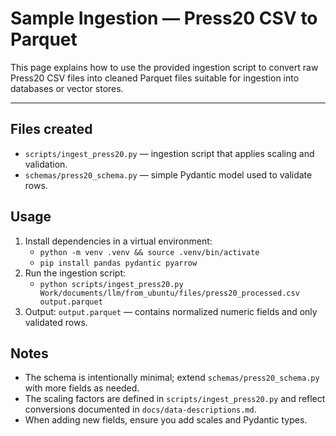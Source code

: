 # Sample Ingestion — Press20 CSV to Parquet

This page explains how to use the provided ingestion script to convert raw Press20 CSV files into cleaned Parquet files suitable for ingestion into databases or vector stores.

---

## Files created
- `scripts/ingest_press20.py` — ingestion script that applies scaling and validation.
- `schemas/press20_schema.py` — simple Pydantic model used to validate rows.

## Usage
1. Install dependencies in a virtual environment:
   - `python -m venv .venv && source .venv/bin/activate`
   - `pip install pandas pydantic pyarrow`
2. Run the ingestion script:
   - `python scripts/ingest_press20.py Work/documents/llm/from_ubuntu/files/press20_processed.csv output.parquet`
3. Output: `output.parquet` — contains normalized numeric fields and only validated rows.

## Notes
- The schema is intentionally minimal; extend `schemas/press20_schema.py` with more fields as needed.
- The scaling factors are defined in `scripts/ingest_press20.py` and reflect conversions documented in `docs/data-descriptions.md`.
- When adding new fields, ensure you add scales and Pydantic types.

